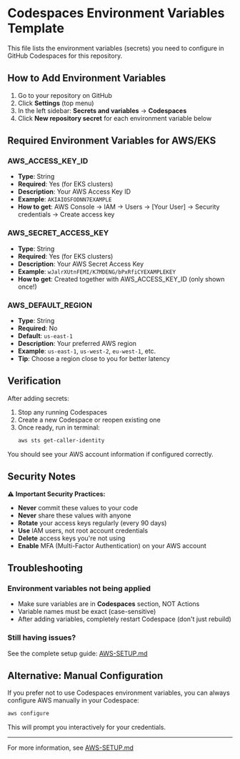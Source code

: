 # Codespaces Environment Variables Template

This file lists the environment variables (secrets) you need to configure in GitHub Codespaces for this repository.

## How to Add Environment Variables

1. Go to your repository on GitHub
2. Click **Settings** (top menu)
3. In the left sidebar: **Secrets and variables** → **Codespaces**
4. Click **New repository secret** for each environment variable below

## Required Environment Variables for AWS/EKS

### AWS_ACCESS_KEY_ID
- **Type**: String
- **Required**: Yes (for EKS clusters)
- **Description**: Your AWS Access Key ID
- **Example**: `AKIAIOSFODNN7EXAMPLE`
- **How to get**: AWS Console → IAM → Users → [Your User] → Security credentials → Create access key

### AWS_SECRET_ACCESS_KEY
- **Type**: String
- **Required**: Yes (for EKS clusters)
- **Description**: Your AWS Secret Access Key
- **Example**: `wJalrXUtnFEMI/K7MDENG/bPxRfiCYEXAMPLEKEY`
- **How to get**: Created together with AWS_ACCESS_KEY_ID (only shown once!)

### AWS_DEFAULT_REGION
- **Type**: String
- **Required**: No
- **Default**: `us-east-1`
- **Description**: Your preferred AWS region
- **Example**: `us-east-1`, `us-west-2`, `eu-west-1`, etc.
- **Tip**: Choose a region close to you for better latency

## Verification

After adding secrets:

1. Stop any running Codespaces
2. Create a new Codespace or reopen existing one
3. Once ready, run in terminal:
   ```bash
   aws sts get-caller-identity
   ```

You should see your AWS account information if configured correctly.

## Security Notes

⚠️ **Important Security Practices:**

- **Never** commit these values to your code
- **Never** share these values with anyone
- **Rotate** your access keys regularly (every 90 days)
- **Use** IAM users, not root account credentials
- **Delete** access keys you're not using
- **Enable** MFA (Multi-Factor Authentication) on your AWS account

## Troubleshooting

### Environment variables not being applied
- Make sure variables are in **Codespaces** section, NOT Actions
- Variable names must be exact (case-sensitive)
- After adding variables, completely restart Codespace (don't just rebuild)

### Still having issues?
See the complete setup guide: [AWS-SETUP.md](../AWS-SETUP.md)

## Alternative: Manual Configuration

If you prefer not to use Codespaces environment variables, you can always configure AWS manually in your Codespace:

```bash
aws configure
```

This will prompt you interactively for your credentials.

---

For more information, see [AWS-SETUP.md](../AWS-SETUP.md)
